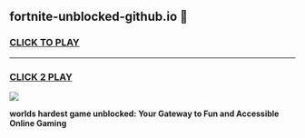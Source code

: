 
## fortnite-unblocked-github.io 👋
<h3>
<a href="https://premium.freeplayer.one?title=fortnite-unblocked-github.io&ref=14F">CLICK TO PLAY</a></h3>
<hr>

<h3>
<a href="https://premium.freeplayer.one?title=fortnite-unblocked-github.io&ref=14F">CLICK 2 PLAY</a>
  
</h3>

<a href="https://premium.freeplayer.one?title=fortnite-unblocked-github.io&ref=12F/"><img src="https://clearcache.store/games.png"></a>


**worlds hardest game unblocked: Your Gateway to Fun and Accessible Online Gaming**
